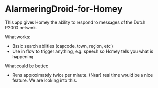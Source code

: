 # AlarmeringDroid-for-Homey

This app gives Homey the ability to respond to messages of the Dutch P2000 network.

What works:
* Basic search abilities (capcode, town, region, etc.)
* Use in flow to trigger anything, e.g. speech so Homey tells you what is happening

What could be better:
* Runs approximately twice per minute. (Near) real time would be a nice feature. We are looking into this.